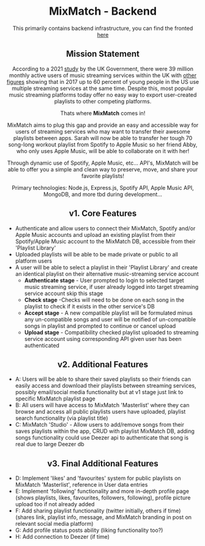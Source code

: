 <h1 align="center">MixMatch - Backend</h1>

<p align="center">This primarily contains backend infrastructure, you can find the fronted <a href="https://github.com/milesbb/MixMatch">here</a></p>

<h2 align="center">Mission Statement</h2>

<p align="center">According to a 2021 <a href="https://www.gov.uk/government/publications/music-and-streaming-market-study-update-paper/executive-summary">study</a> by the UK Government, there were 39 million monthly active users of music streaming services within the UK with <a href="https://techcrunch.com/2017/08/21/younger-consumers-use-two-or-more-apps-for-streaming-music-mobile-messaging-says-nielsen/?guccounter=1&guce_referrer=aHR0cHM6Ly93d3cuZ29vZ2xlLmNvbS8&guce_referrer_sig=AQAAAG3YNpgcPUj6w4i0w-fB695mZUUmL9Fs-lwDSi2kbeyvfrmsIqczLeuScoA7hqn8_23_PwDE3B2BV2bCj85JnO3aIlxgbwWHXXJhuFGmjxTDwZ0zUYVaS7sQc4WbbBV3Xd-YcxuYtOt-IAGp02w9dKRrBfqvaW-PKmBYZCXPMN0Y">other figures</a> showing that in 2017 up to 60 percent of young people in the US use multiple streaming services at the same time. Despite this, most popular music streaming platforms today offer no easy way to export user-created playlists to other competing platforms.</p>

<p align="center">Thats where <strong>MixMatch</strong> comes in!</p>

<p align="center">MixMatch aims to plug this gap and provide an easy and accessible way for users of streaming services who may want to transfer their awesome playlists between apps. Sarah will now be able to transfer her tough 70 song-long workout playlist from Spotify to Apple Music so her friend Abby, who only uses Apple Music, will be able to collaborate on it with her!</p>

<p align="center">Through dynamic use of Spotify, Apple Music, etc... API's, MixMatch will be able to offer you a simple and clean way to preserve, move, and share your favorite playlists!</p>

<p align="center">Primary technologies: Node.js, Express.js, Spotify API, Apple Music API, MongoDB, and more tbd during development...</p>

<h2 align="center">v1. Core Features</h2>

<ul>
    <li>Authenticate and allow users to connect their MixMatch, Spotify and/or Apple Music accounts and upload an existing playlist from their Spotify/Apple Music account to the MixMatch DB, accessible from their 'Playlist Library'</li>
    <li>Uploaded playlists will be able to be made private or public to all platform users</li>
    <li>A user will be able to select a playlist in their 'Playlist Library' and create an identical playlist on their alternative music-streaming service account
        <ul>
            <li><strong>Authenticate stage</strong> - User prompted to login to selected target music streaming service, if user already logged into target streaming service account skip this stage</li>
            <li><strong>Check stage</strong> -Checks will need to be done on each song in the playlist to check if it exists in the other service's DB</li>
            <li><strong>Accept stage</strong> - A new compatible playlist will be formulated minus any un-compatible songs and user will be notified of un-compatible songs in playlist and prompted to continue or cancel upload</li>
            <li><strong>Upload stage</strong> - Compatibility checked playlist uploaded to streaming service account using corresponding API given user has been authenticated</li>
        </ul>
    </li>
</ul>

<h2 align="center">v2. Additional Features</h2>

<ul>
    <li>A: Users will be able to share their saved playlists so their friends can easily access and download their playlists between streaming services, possibly email/social media functionality but at v1 stage just link to specific MixMatch playlist page</li>
    <li>B: All users will have access to MixMatch 'Masterlist' where they can browse and access all public playlists users have uploaded, playlist search functionality (via playlist title)</li>
    <li>C: MixMatch 'Studio' - Allow users to add/remove songs from their saves playlists within the app, CRUD with playlist MixMatch DB, adding songs functionality could use Deezer api to authenticate that song is real due to large Deezer db</li>
</ul>

<h2 align="center">v3. Final Additional Features</h2>

<ul>
    <li>D: Implement 'likes' and 'favourites' system for public playlists on MixMatch 'Masterlist', reference in User data entries</li>
    <li>E: Implement 'following' functionality and more in-depth profile page (shows playlists, likes, favourites, followers, following), profile picture upload too if not already added</li>
    <li>F: Add sharing playlist functionality (twitter initially, others if time) (shares link, playlist info, message, and MixMatch branding in post on relevant social media platform)</li>
    <li>G: Add profile status posts ability (liking functionality too?)</li>
    <li>H: Add connection to Deezer (if time)</li>
</ul>
